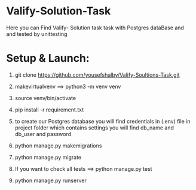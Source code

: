 # Valify-Solution-Task


<P>Here you can Find Valify- Solution task task with Postgres dataBase and and tested by unittesting</p>

# Setup & Launch:

1. git clone https://github.com/yousefshalby/Valify-Soultions-Task.git

2. makevirtualvenv ==> python3 -m venv venv

3. source venv/bin/activate

4. pip install -r requirement.txt

5. to create our Postgres database you will find credentials in (.env) file in project folder which contains settings you will find db_name and db_user and password

6. python manage.py makemigrations

7. python manage.py migrate

8. If you want to check all tests ==> python manage.py test

9. python manage.py runserver
